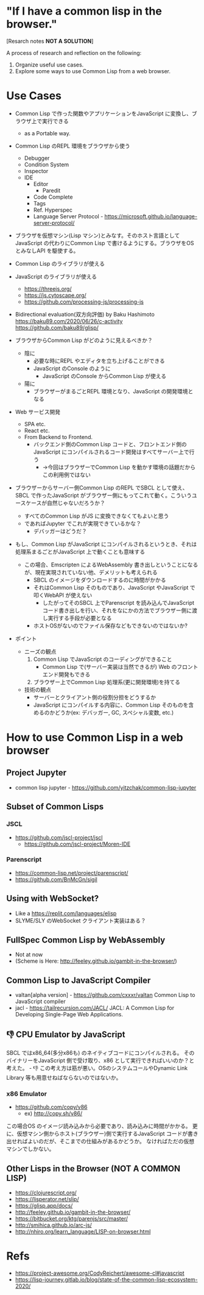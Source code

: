 # "If I have a common lisp in the browser."

[Resarch notes **NOT A SOLUTION**]

A process of research and reflection on the following:

1. Organize useful use cases.
2. Explore some ways to use Common Lisp from a web browser.

# Use Cases

- Common Lisp で作った関数やアプリケーションをJavaScript に変換し、ブラウザ上で実行できる
	- as a Portable way.

- Common Lisp のREPL 環境をブラウザから使う
	- Debugger
	- Condition System
	- Inspector
	- IDE
		- Editor
			- Paredit
		- Code Complete
		- Tags
		- Ref. Hyperspec
		- Language Server Protocol - https://microsoft.github.io/language-server-protocol/

- ブラウザを仮想マシン(Lisp マシン)とみなす。そのホスト言語としてJavaScript の代わりにCommon Lisp で書けるようにする。ブラウザをOS とみなしAPI を駆使する。

- Common Lisp のライブラリが使える

- JavaScript のライブラリが使える
	- https://threejs.org/
	- https://js.cytoscape.org/
	- https://github.com/processing-js/processing-js

- Bidirectional evaluation(双方向評価) by Baku Hashimoto
	https://baku89.com/2020/06/26/c-activity
	https://github.com/baku89/glisp/

- ブラウザからCommon Lisp がどのように見えるべきか？
	- 陰に
		- 必要な時にREPL やエディタを立ち上げることができる
		- JavaScript のConsole のように
			- JavaScript のConsole からCommon Lisp が使える
	- 陽に
		- ブラウザーがまるごとREPL 環境となり、JavaScript の開発環境となる

- Web サービス開発
	- SPA etc.
	- React etc.
	- From Backend to Frontend.
		- バックエンド側のCommon Lisp コードと、フロントエンド側のJavaScript にコンパイルされるコード開発はすべてサーバー上で行う
			- →今回はブラウザーでCommon Lisp を動かす環境の話題だからこの利用例ではない

- ブラウザーからサーバー側Common Lisp のREPL でSBCL として使え、SBCL で作ったJavaScript がブラウザー側にもってこれて動く。こういうユースケースが自然じゃないだろうか？
	- すべてのCommon Lisp がJS に変換できなくてもよいと思う
	- であればJupyter でこれが実現できているかな？
		- デバッガーはどうだ？

- もし、Common Lisp がJavaScript にコンパイルされるというとき、それは処理系まるごとがJavaScript 上で動くことも意味する
	- この場合、Emscripten によるWebAssembly 書き出しということになるが、現在実現されていない他、デメリットも考えられる
		- SBCL のイメージをダウンロードするのに時間がかかる
		- それはCommon Lisp そのものであり、JavaScript やJavaScript で叩くWebAPI が使えない
			- したがってそのSBCL 上でParenscript を読み込んでJavaScript コード書き出しを行い、それをなにかの方法でブラウザー側に渡し実行する手段が必要となる
		- ホストOSがないのでファイル保存などもできないのではないか?

- ポイント
	- ニーズの観点
		1. Common Lisp でJavaScript のコーディングができること
			- Common Lisp で(サーバー実装は当然できるが) Web のフロントエンド開発もできる
		2. ブラウザー上でCommon Lisp 処理系(更に開発環境)を持てる
	- 技術の観点
		- サーバーとクライアント側の役割分担をどうするか
		- JavaScript にコンパイルする内容に、Common Lisp そのものを含めるのかどうか(ex: デバッガー, GC, スペシャル変数, etc.)


# How to use Common Lisp in a web browser

## Project Jupyter

- common lisp jupyter - https://github.com/yitzchak/common-lisp-jupyter

## Subset of Common Lisps

### JSCL

- https://github.com/jscl-project/jscl
	- https://github.com/jscl-project/Moren-IDE

### Parenscript

- https://common-lisp.net/project/parenscript/
- https://github.com/BnMcGn/sigil

## Using with WebSocket?

- Like a https://replit.com/languages/elisp
- SLYME/SLY のWebSocket クライアント実装はある？

## FullSpec Common Lisp by WebAssembly

- Not at now
- (Scheme is Here: http://feeley.github.io/gambit-in-the-browser/)

## Common Lisp to JavaScript Compiler

- valtan[alpha version] - https://github.com/cxxxr/valtan
	Common Lisp to JavaScript compiler
- jacl - https://tailrecursion.com/JACL/
	JACL: A Common Lisp for Developing Single-Page Web Applications.

## 👎 CPU Emulator by JavaScript

SBCL ではx86_64(多分x86も) のネイティブコードにコンパイルされる。
そのバイナリーをJavaScript 側で受け取り、x86 として実行できればいいのか？と考えた。
	- 👎 この考え方は筋が悪い。OSのシステムコールやDynamic Link Library 等も用意せねばならないのではないか。

### x86 Emulator

- https://github.com/copy/v86
	- ex) http://copy.sh/v86/

この場合OS のイメージ読み込みから必要であり、読み込みに時間がかかる。
更に、仮想マシン側からホスト(ブラウザー)側で実行するJavaScript コードが書き出せればよいのだが、そこまでの仕組みがあるかどうか。
なければただの仮想マシンでしかない。

## Other Lisps in the Browser (**NOT A COMMON LISP**)

- https://clojurescript.org/
- https://lisperator.net/slip/
- https://glisp.app/docs/
- http://feeley.github.io/gambit-in-the-browser/
- https://bitbucket.org/ktg/parenjs/src/master/
- http://smihica.github.io/arc-js/
- http://nhiro.org/learn_language/LISP-on-browser.html

# Refs
- https://project-awesome.org/CodyReichert/awesome-cl#javascript
- https://lisp-journey.gitlab.io/blog/state-of-the-common-lisp-ecosystem-2020/

